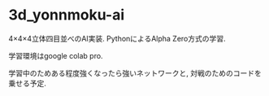 # 3d_yonnmoku-ai
4×4×4立体四目並べのAI実装. PythonによるAlpha Zero方式の学習. 

学習環境はgoogle colab pro. 

学習中のためある程度強くなったら強いネットワークと, 対戦のためのコードを乗せる予定. 
